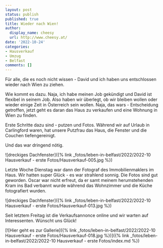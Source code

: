 ```yaml
---
layout: post
status: publish
published: true
title: Wieder nach Wien!
author:
  display_name: cheesy
  url: http://www.cheesy.at/
date: '2022-10-24'
categories:
- Hausverkauf
- Umzug
- Belfast
comments: []
---
```

Für alle, die es noch nicht wissen - David und ich haben uns entschlossen wieder nach Wien zu ziehen.

Wie kommt es dazu. Naja, ich habe meinen Job gekündigt und David ist flexibel in seinem Job. Also haben wir überlegt, ob wir bleiben wollen oder wieder einige Zeit in Österreich sein wollen. Naja, das wars - Entscheidung getroffen, jetzt geht es daran das Haus zu verkaufen und eine Wohnung in Wien zu finden.

Erste Schritte dazu sind - putzen und Fotos. Während wir auf Urlaub in Carlingford waren, hat unsere Putzfrau das Haus, die Fenster und die Couchen tiefengereinigt.

Und das war dringend nötig.

![dreckiges Dachfenster]({% link _fotos/leben-in-belfast/2022/2022-10 Hausverkauf - erste Fotos/Hausverkauf-005.jpg %})

Letzte Woche Dienstag war dann der Fotograf des Immobilienmaklers im Haus. Wir hatten super Glück - es war strahlend sonnig. Die Fotos sind gut geworden. Oscar war nicht erfreut, da er samt meinem herumstehenden Kram ins Bad verbannt wurde während das Wohnzimmer und die Küche fotografiert wurden.

![dreckiges Dachfenster]({% link _fotos/leben-in-belfast/2022/2022-10 Hausverkauf - erste Fotos/Hausverkauf-013.jpg %})

Seit letztem Freitag ist die Verkaufsannonce online und wir warten auf Interessenten. Wünscht uns Glück!

[![Hier geht es zur Gallerie]({% link _fotos/leben-in-belfast/2022/2022-10 Hausverkauf - erste Fotos/Hausverkauf-018.jpg %})]({% link _fotos/leben-in-belfast/2022/2022-10 Hausverkauf - erste Fotos/index.md %})

